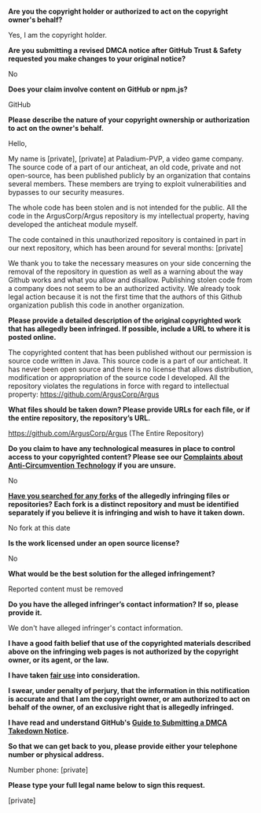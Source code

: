 **Are you the copyright holder or authorized to act on the copyright owner's behalf?**

Yes, I am the copyright holder.

**Are you submitting a revised DMCA notice after GitHub Trust & Safety requested you make changes to your original notice?**

No

**Does your claim involve content on GitHub or npm.js?**

GitHub

**Please describe the nature of your copyright ownership or authorization to act on the owner's behalf.**

Hello,

My name is [private], [private] at Paladium-PVP, a video game company. The source code of a part of our anticheat, an old code, private and not open-source, has been published publicly by an organization that contains several members. These members are trying to exploit vulnerabilities and bypasses to our security measures.

The whole code has been stolen and is not intended for the public. All the code in the ArgusCorp/Argus repository is my intellectual property, having developed the anticheat module myself.

The code contained in this unauthorized repository is contained in part in our next repository, which has been around for several months: [private]

We thank you to take the necessary measures on your side concerning the removal of the repository in question as well as a warning about the way Github works and what you allow and disallow. Publishing stolen code from a company does not seem to be an authorized activity. We already took legal action because it is not the first time that the authors of this Github organization publish this code in another organization.

**Please provide a detailed description of the original copyrighted work that has allegedly been infringed. If possible, include a URL to where it is posted online.**

The copyrighted content that has been published without our permission is source code written in Java. This source code is a part of our anticheat. It has never been open source and there is no license that allows distribution, modification or appropriation of the source code I developed. All the repository violates the regulations in force with regard to intellectual property: https://github.com/ArgusCorp/Argus

**What files should be taken down? Please provide URLs for each file, or if the entire repository, the repository’s URL.**

https://github.com/ArgusCorp/Argus (The Entire Repository)

**Do you claim to have any technological measures in place to control access to your copyrighted content? Please see our <a href="https://docs.github.com/articles/guide-to-submitting-a-dmca-takedown-notice#complaints-about-anti-circumvention-technology">Complaints about Anti-Circumvention Technology</a> if you are unsure.**

No

**<a href="https://docs.github.com/articles/dmca-takedown-policy#b-what-about-forks-or-whats-a-fork">Have you searched for any forks</a> of the allegedly infringing files or repositories? Each fork is a distinct repository and must be identified separately if you believe it is infringing and wish to have it taken down.**

No fork at this date

**Is the work licensed under an open source license?**

No

**What would be the best solution for the alleged infringement?**

Reported content must be removed

**Do you have the alleged infringer’s contact information? If so, please provide it.**

We don't have alleged infringer's contact information.

**I have a good faith belief that use of the copyrighted materials described above on the infringing web pages is not authorized by the copyright owner, or its agent, or the law.**

**I have taken <a href="https://www.lumendatabase.org/topics/22">fair use</a> into consideration.**

**I swear, under penalty of perjury, that the information in this notification is accurate and that I am the copyright owner, or am authorized to act on behalf of the owner, of an exclusive right that is allegedly infringed.**

**I have read and understand GitHub's <a href="https://docs.github.com/articles/guide-to-submitting-a-dmca-takedown-notice/">Guide to Submitting a DMCA Takedown Notice</a>.**

**So that we can get back to you, please provide either your telephone number or physical address.**

Number phone: [private]

**Please type your full legal name below to sign this request.**

[private]
